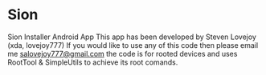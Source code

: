 # Sion
Sion Installer Android App
This app has been developed by Steven Lovejoy (xda, lovejoy777)
If you would like to use any of this code then please email me salovejoy777@gmail.com
the code is for rooted devices and uses RootTool & SimpleUtils to achieve its root comands.
